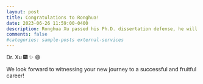 ```yaml
---
layout: post
title: Congratulations to Ronghua!
date: 2023-06-26 11:59:00-0400
description: Ronghua Xu passed his Ph.D. dissertation defense, he will join Michigan Technological University this Fall as an Assistant Professor.
comments: false
#categories: sample-posts external-services
---  
```


Dr. Xu  :fireworks: :sparkles: :smile: 

We look forward to witnessing your new journey to a successful and fruitful career!
